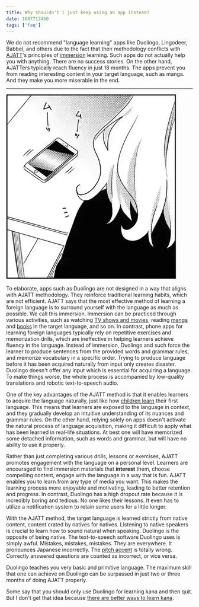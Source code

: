 ```yaml
---
title: Why shouldn't I just keep using an app instead?
date: 1687713450
tags: ['faq']
---
```


We do not recommend "language learning" apps like Duolingo, Lingodeer, Babbel,
and others due to the fact that their methodology conflicts with [AJATT](whats-ajatt.html)'s
principles of [immersion](whats-immersion.html) learning.
Such apps do not actually help you with anything.
There are no success stories.
On the other hand, AJATTers typically reach fluency in just 18 months.
The apps prevent you from reading interesting content in your target language, such as manga.
And they make you more miserable in the end.

****

<img src="img/phone-ring.webp" float="right">

To elaborate,
apps such as Duolingo are not designed in a way that aligns with AJATT methodology.
They reinforce traditional learning habits, which are not efficient.
AJATT says that the most effective method of learning a foreign language
is to surround yourself with the language as much as possible.
We call this immersion.
Immersion can be practiced through various activities,
such as watching [TV shows and movies](mining-from-movies-and-tv-shows.html),
reading [manga](mining-from-manga.html) and [books](reading-books.html) in the target language,
and so on.
In contrast,
phone apps for learning foreign languages typically rely on
repetitive exercises and memorization drills,
which are ineffective in helping learners achieve fluency in the language.
Instead of immersion,
Duolingo and such force the learner to produce sentences from the provided words and grammar rules,
and memorize vocabulary in a specific order.
Trying to produce language before it has been acquired naturally from input only creates disaster.
Duolingo doesn't offer any input which is essential for acquiring a language.
To make things worse,
the whole process is accompanied by low-quality translations and robotic text-to-speech audio.

One of the key advantages of the AJATT method is that it enables learners to acquire
the language naturally,
just like how [children learn](im-not-a-kid-anymore-am-i-too-old-to-learn-a-language.html) their first language.
This means that learners are exposed to the language in context,
and they gradually develop an intuitive understanding of its nuances and grammar rules.
On the other hand,
relying solely on apps
doesn't activate the natural process of language acquisition,
making it difficult to apply what has been learned in real-life situations.
At best one will have memorized some detached information,
such as words and grammar,
but will have no ability to use it properly.

Rather than just completing various drills, lessons or exercises,
AJATT promotes engagement with the language on a personal level.
Learners are encouraged to find immersion materials that **interest** them,
choose compelling content,
engage with the language in a way that is fun.
AJATT enables you to learn from any type of media you want.
This makes the learning process more enjoyable and motivating,
leading to better retention and progress.
In contrast,
Duolingo has a high dropout rate because it is incredibly boring and tedious.
No one likes their lessons.
It even has to utilize a notification system to retain some users for a little longer.

With the AJATT method, the target language is learned strictly from native content,
content crated by natives for natives.
Listening to native speakers is crucial to learn how to sound natural when speaking.
Duolingo is the opposite of being native.
The text-to-speech software Duolingo uses is simply awful.
Mistakes, mistakes, mistakes.
They are everywhere.
It pronounces Japanese incorrectly.
The [pitch accent](japanese-pitch-accents.html) is totally wrong.
Correctly answered questions are counted as incorrect,
or vice versa.

Duolingo teaches you very basic and primitive language.
The maximum skill that one can achieve on Duolingo
can be surpassed in just two or three months of doing AJATT properly.

Some say that you should only use Duolingo for learning kana and then quit.
But I don't get that idea because
[there are better ways to learn kana](learning-kana-in-two-days.html).
